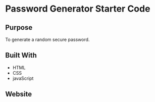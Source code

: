 # Password Generator Starter Code

## Purpose
To generate a random secure password. 

## Built With
* HTML
* CSS
* javaScript

## Website
